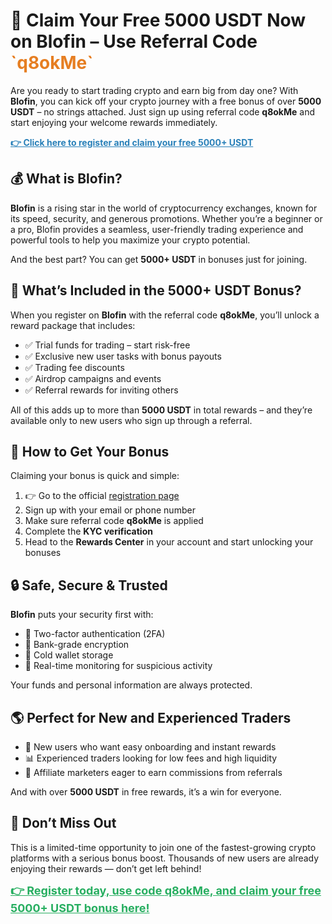 <h1>🎉 Claim Your Free 5000 USDT Now on Blofin – Use Referral Code <span style="color: #e67e22;">`q8okMe`</span></h1>
  <p>Are you ready to start trading crypto and earn big from day one? With <strong>Blofin</strong>, you can kick off your crypto journey with a free bonus of over <strong>5000 USDT</strong> – no strings attached. Just sign up using referral code <strong>q8okMe</strong> and start enjoying your welcome rewards immediately.</p>

  <p><a href="https://blofin.com/register?referral_code=q8okMe" target="_blank" style="color: #2980b9; font-weight: bold;">👉 Click here to register and claim your free 5000+ USDT</a></p>

  

  <h2>💰 What is Blofin?</h2>
  <p><strong>Blofin</strong> is a rising star in the world of cryptocurrency exchanges, known for its speed, security, and generous promotions. Whether you’re a beginner or a pro, Blofin provides a seamless, user-friendly trading experience and powerful tools to help you maximize your crypto potential.</p>
  <p>And the best part? You can get <strong>5000+ USDT</strong> in bonuses just for joining.</p>



  <h2>🎁 What’s Included in the 5000+ USDT Bonus?</h2>
  <p>When you register on <strong>Blofin</strong> with the referral code <strong>q8okMe</strong>, you’ll unlock a reward package that includes:</p>
  <ul>
    <li>✅ Trial funds for trading – start risk-free</li>
    <li>✅ Exclusive new user tasks with bonus payouts</li>
    <li>✅ Trading fee discounts</li>
    <li>✅ Airdrop campaigns and events</li>
    <li>✅ Referral rewards for inviting others</li>
  </ul>
  <p>All of this adds up to more than <strong>5000 USDT</strong> in total rewards – and they’re available only to new users who sign up through a referral.</p>



  <h2>📝 How to Get Your Bonus</h2>
  <p>Claiming your bonus is quick and simple:</p>
  <ol>
    <li>👉 Go to the official <a href="https://blofin.com/register?referral_code=q8okMe" target="_blank">registration page</a></li>
    <li>Sign up with your email or phone number</li>
    <li>Make sure referral code <strong>q8okMe</strong> is applied</li>
    <li>Complete the <strong>KYC verification</strong></li>
    <li>Head to the <strong>Rewards Center</strong> in your account and start unlocking your bonuses</li>
  </ol>



  <h2>🔒 Safe, Secure & Trusted</h2>
  <p><strong>Blofin</strong> puts your security first with:</p>
  <ul>
    <li>🔐 Two-factor authentication (2FA)</li>
    <li>🔐 Bank-grade encryption</li>
    <li>🔐 Cold wallet storage</li>
    <li>🔐 Real-time monitoring for suspicious activity</li>
  </ul>
  <p>Your funds and personal information are always protected.</p>



  <h2>🌎 Perfect for New and Experienced Traders</h2>
  <ul>
    <li>🚀 New users who want easy onboarding and instant rewards</li>
    <li>📊 Experienced traders looking for low fees and high liquidity</li>
    <li>🤝 Affiliate marketers eager to earn commissions from referrals</li>
  </ul>
  <p>And with over <strong>5000 USDT</strong> in free rewards, it’s a win for everyone.</p>



  <h2>🚨 Don’t Miss Out</h2>
  <p>This is a limited-time opportunity to join one of the fastest-growing crypto platforms with a serious bonus boost. Thousands of new users are already enjoying their rewards — don’t get left behind!</p>
  <p><a href="https://blofin.com/register?referral_code=q8okMe" target="_blank" style="font-size: 18px; font-weight: bold; color: #27ae60;">👉 Register today, use code <strong>q8okMe</strong>, and claim your free 5000+ USDT bonus here!</a></p>

</body>
</html>
